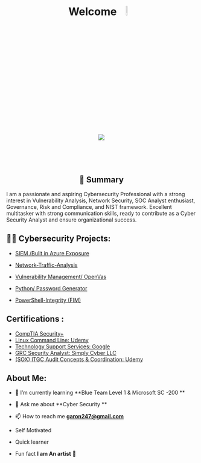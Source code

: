 
<h1 align="center">Welcome <img width="8%" src="https://cliply.co/wp-content/uploads/2021/07/392107260_SUNGLASSES_EMOJI_400px.gif"


<br/>
<br/>
<p align='center'> <img src="https://readme-typing-svg.demolab.com?weight=800&size=25&pause=1000&color=14F765&background=FFFFFF00&center=true&width=435&lines=+ Iam Garon Miller;Cyber Security Analyst;Problem+Solver;Aspiring SOC Analyst"/></p>

<br/>


<h2 align="center"> 📝 Summary</h2>

   

   I am a passionate and aspiring Cybersecurity Professional with a strong interest in Vulnerability Analysis, Network Security, SOC Analyst enthusiast, Governance, Risk and Compliance, and NIST framework. Excellent multitasker with strong communication skills, ready to contribute as a Cyber Security Analyst and ensure organizational success.

<h2>👨‍💻 Cybersecurity Projects:</h2>
  
  -  [SIEM /Bulit in Azure Exposure](https://github.com/GaronM247/SIEM-Built-in-Azure-Exposure)
   
  -  [Network-Traffic-Analysis]()
   
  -   [Vulnerability Management/ OpenVas](https://github.com/GaronM247/Vulnerability-Management/blob/main/README.md)
     
-    [Python/ Password Generator](https://github.com/GaronM247/Python--Password-Generator)
    
  -  [PowerShell-Integrity (FIM)](https://github.com/GaronM247/PowerShell-File-Integrity-Monitoring-FIM-)


<h2> Certifications :</h2>

- [CompTIA Security+](https://www.credly.com/badges/118de6d9-93d5-4fa8-b9e6-ab74cbfdb947/public_url)            
- [Linux Command Line: Udemy]( https://udemy-certificate.s3.amazonaws.com/image/UC-52738530-e741-4e16-8046-e5d7212dee2e.jpg)
- [Technology Support Services: Google]( https://www.coursera.org/account/accomplishments/certificate/58P6EMSXCZP8)
- [GRC Security Analyst: Simply Cyber LLC]()
- [(SOX) ITGC Audit Concepts & Coordination: Udemy]( https://udemy-certificate.s3.amazonaws.com/image/UC-f9dc2e45-86d5-47c9-8781-5693f6af537a.jpg)

 <h2> About Me: </h2>

- 🌱 I’m currently learning **Blue Team Level 1 & Microsoft SC -200 **

- 💬 Ask me about **Cyber Security **

- 📫 How to reach me **garon247@gmail.com** 

- Self Motivated 

- Quick learner  

-  Fun fact **I am An artist**  🎨




  


